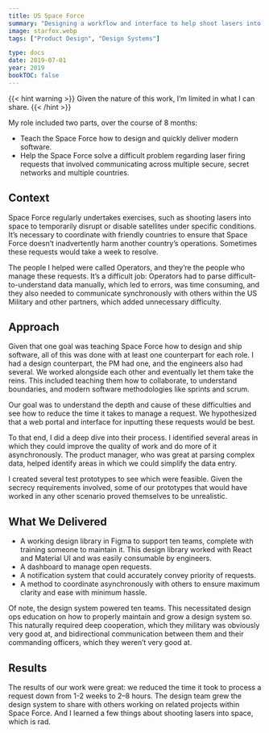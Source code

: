 ```yaml
---
title: US Space Force
summary: "Designing a workflow and interface to help shoot lasers into space."
image: starfox.webp
tags: ["Product Design", "Design Systems"]

type: docs
date: 2019-07-01
year: 2019
bookTOC: false
---
```


{{< hint warning >}}
Given the nature of this work, I’m limited in what I can share.
{{< /hint >}}

My role included two parts, over the course of 8 months:

- Teach the Space Force how to design and quickly deliver modern software.
- Help the Space Force solve a difficult problem regarding laser firing requests that involved communicating across multiple secure, secret networks and multiple countries.

## Context

Space Force regularly undertakes exercises, such as shooting lasers into space to temporarily disrupt or disable satellites under specific conditions. It’s necessary to coordinate with friendly countries to ensure that Space Force doesn’t inadvertently harm another country’s operations. Sometimes these requests would take a week to resolve.

The people I helped were called Operators, and they’re the people who manage these requests. It’s a difficult job: Operators had to parse difficult-to-understand data manually, which led to errors, was time consuming, and they also needed to communicate synchronously with others within the US Military and other partners, which added unnecessary difficulty.

## Approach

Given that one goal was teaching Space Force how to design and ship software, all of this was done with at least one counterpart for each role. I had a design counterpart, the PM had one, and the engineers also had several. We worked alongside each other and eventually let them take the reins. This included teaching them how to collaborate, to understand boundaries, and modern software methodologies like sprints and scrum.

Our goal was to understand the depth and cause of these difficulties and see how to reduce the time it takes to manage a request. We hypothesized that a web portal and interface for inputting these requests would be best.

To that end, I did a deep dive into their process. I identified several areas in which they could improve the quality of work and do more of it asynchronously. The product manager, who was great at parsing complex data, helped identify areas in which we could simplify the data entry.

I created several test prototypes to see which were feasible. Given the secrecy requirements involved, some of our prototypes that would have worked in any other scenario proved themselves to be unrealistic.


## What We Delivered

- A working design library in Figma to support ten teams, complete with training someone to maintain it. This design library worked with React and Material UI and was easily consumable by engineers.
- A dashboard to manage open requests.
- A notification system that could accurately convey priority of requests.
- A method to coordinate asynchronously with others to ensure maximum clarity and ease with minimum hassle.

Of note, the design system powered ten teams. This necessitated design ops education on how to properly maintain and grow a design system so. This naturally required deep cooperation, which they military was obviously very good at, and bidirectional communication between them and their commanding officers, which they weren’t very good at.

## Results
The results of our work were great: we reduced the time it took to process a request down from 1-2 weeks to 2–8 hours. The design team grew the design system to share with others working on related projects within Space Force. And I learned a few things about shooting lasers into space, which is rad.